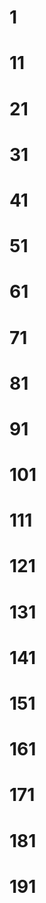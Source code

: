 # 1

# 11

# 21

# 31

# 41

# 51

# 61

# 71

# 81

# 91

# 101

# 111

# 121

# 131

# 141

# 151

# 161

# 171

# 181

# 191